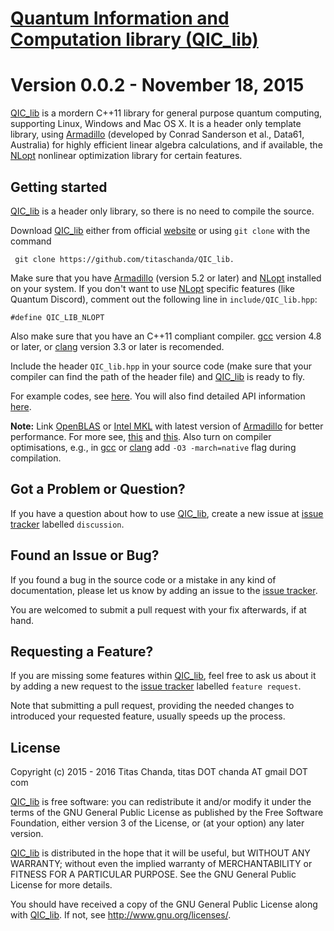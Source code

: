 # [Quantum Information and Computation library (QIC_lib)](http://titaschanda.github.io/QIC_lib/)
Version 0.0.2 - November 18, 2015 
=================================
[QIC_lib](http://titaschanda.github.io/QIC_lib/) is a mordern C++11 library for general purpose quantum computing, supporting Linux, Windows and Mac OS X. 
It is a header only template library, using [Armadillo](http://arma.sourceforge.net/) (developed by Conrad Sanderson et al., Data61, Australia) for highly efficient linear algebra calculations, and if available, the [NLopt](http://ab-initio.mit.edu/wiki/index.php/NLopt) nonlinear optimization library for certain features.

Getting started
---------------
[QIC_lib](http://titaschanda.github.io/QIC_lib/) is a header only library, so there is no need to compile the source.


Download [QIC_lib](http://titaschanda.github.io/QIC_lib/) either from official [website](http://titaschanda.github.io/QIC_lib/) or using `git clone` with the command
   
     git clone https://github.com/titaschanda/QIC_lib.


Make sure that you have [Armadillo](http://arma.sourceforge.net/) (version 5.2 or later) and [NLopt](http://ab-initio.mit.edu/wiki/index.php/NLopt) installed on your system. If you don't want to use [NLopt](http://ab-initio.mit.edu/wiki/index.php/NLopt) specific features (like Quantum Discord), comment out the following line in `include/QIC_lib.hpp`:

    #define QIC_LIB_NLOPT


Also make sure that you have an C++11 compliant compiler. [gcc](https://gcc.gnu.org/) version 4.8 or later, or [clang](http://clang.llvm.org/) version 3.3 or later is recomended.

 
Include the header `QIC_lib.hpp` in your source code (make sure that your compiler can find the path of the header file) and [QIC_lib](http://titaschanda.github.io/QIC_lib/) is ready to fly. 


For example codes, see [here](http://titaschanda.github.io/QIC_lib/sample.html). You will also find detailed API information [here](http://titaschanda.github.io/QIC_lib/documentation.html).


**Note:** Link [OpenBLAS](http://www.openblas.net/) or [Intel MKL](https://software.intel.com/en-us/intel-mkl) with latest version of [Armadillo](http://arma.sourceforge.net/) for better performance. For more see, [this](http://arma.sourceforge.net/faq.html#dependencies) and [this](https://gist.github.com/bdsatish/5646151). Also turn on compiler optimisations, e.g., in [gcc](https://gcc.gnu.org/) or [clang](http://clang.llvm.org/) add `-O3 -march=native` flag during compilation.

Got a Problem or Question?
--------------------------
If you have a question about how to use [QIC_lib](http://titaschanda.github.io/QIC_lib/), create a new issue at [issue tracker](https://github.com/titaschanda/QIC_lib/issues) labelled `discussion`.

Found an Issue or Bug?
----------------------
If you found a bug in the source code or a mistake in any kind of documentation, please let us know by adding an issue to the  [issue tracker](https://github.com/titaschanda/QIC_lib/issues).


You are welcomed to submit a pull request with your fix afterwards, if at hand.

Requesting a Feature?
---------------------
If you are missing some features within [QIC_lib](http://titaschanda.github.io/QIC_lib/), feel free to ask us about it by adding a new request to the [issue tracker](https://github.com/titaschanda/QIC_lib/issues) labelled `feature request`.

Note that submitting a pull request, providing the needed changes to introduced your requested feature, usually speeds up the process.

License
-------
Copyright (c) 2015 - 2016  Titas Chanda, titas DOT chanda AT gmail DOT com

[QIC_lib](http://titaschanda.github.io/QIC_lib/) is free software: you can redistribute it and/or modify
it under the terms of the GNU General Public License as published by
the Free Software Foundation, either version 3 of the License, or
(at your option) any later version.

[QIC_lib](http://titaschanda.github.io/QIC_lib/) is distributed in the hope that it will be useful,
but WITHOUT ANY WARRANTY; without even the implied warranty of
MERCHANTABILITY or FITNESS FOR A PARTICULAR PURPOSE.  See the
GNU General Public License for more details.

You should have received a copy of the GNU General Public License
along with [QIC_lib](http://titaschanda.github.io/QIC_lib/).  If not, see <http://www.gnu.org/licenses/>.
